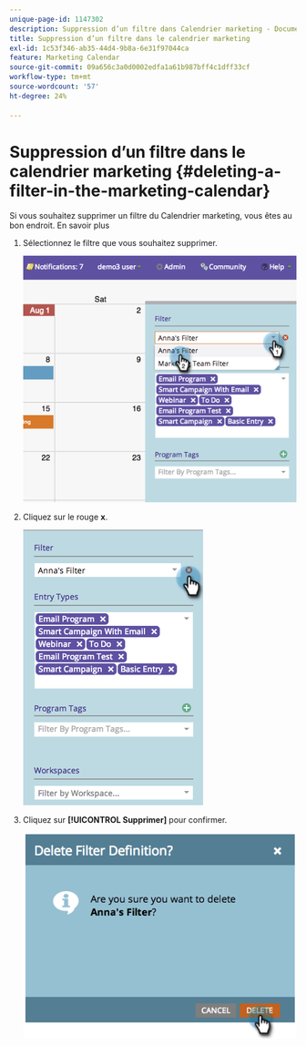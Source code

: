 ```yaml
---
unique-page-id: 1147302
description: Suppression d’un filtre dans Calendrier marketing - Documents Marketo - Documentation du produit
title: Suppression d’un filtre dans le calendrier marketing
exl-id: 1c53f346-ab35-44d4-9b8a-6e31f97044ca
feature: Marketing Calendar
source-git-commit: 09a656c3a0d0002edfa1a61b987bff4c1dff33cf
workflow-type: tm+mt
source-wordcount: '57'
ht-degree: 24%

---
```


# Suppression d’un filtre dans le calendrier marketing {#deleting-a-filter-in-the-marketing-calendar}

Si vous souhaitez supprimer un filtre du Calendrier marketing, vous êtes au bon endroit. En savoir plus

1. Sélectionnez le filtre que vous souhaitez supprimer.

   ![](assets/image2014-9-24-11-3a27-3a32.png)

1. Cliquez sur le rouge **x**.

   ![](assets/image2014-9-24-11-3a27-3a36.png)

1. Cliquez sur **[!UICONTROL Supprimer]** pour confirmer.

   ![](assets/image2014-9-24-11-3a27-3a42.png)
